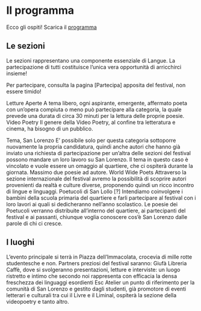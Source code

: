 <h1 class="main-title">Il programma</h1>

Ecco gli ospiti!
Scarica il [programma](programma.pdf)

Le sezioni
----------

Le sezioni rappresentano una componente essenziale di Langue. La partecipazione di tutti costituisce l’unica vera opportunità di arricchirci insieme!

Per partecipare, consulta la pagina [Partecipa] apposita del festival, non essere timido!

Letture Aperte
A tema libero, ogni aspirante, emergente, affermato poeta con un’opera compiuta o meno può partecipare alla categoria, la quale prevede una durata di circa 30 minuti per la lettura delle proprie poesie.
Video Poetry
Il genere della Video Poetry, al confine tra letteratura e cinema, ha bisogno di un pubblico.

Tema, San Lorenzo
E’ possibile solo per questa categoria sottoporre nuovamente la propria candidatura, quindi anche autori che hanno già inviato una richiesta di partecipazione per un’altra delle sezioni del festival possono mandare un loro lavoro su San Lorenzo. Il tema in questo caso è vincolato e vuole essere un omaggio al quartiere, che ci ospiterà durante la giornata. Massimo due poesie ad autore.
World Wide Poets
Attraverso la sezione internazionale del festival avremo la possibilità di scoprire autori provenienti da realtà e culture diverse, proponendo quindi un ricco incontro di lingue e linguaggi.
Poetucoli di San Lollo [?]
Intendiamo coinvolgere i bambini della scuola primaria del quartiere e farli partecipare al festival con i loro lavori ai quali si dedicheranno nell’anno scolastico. Le poesie dei Poetucoli verranno distribuite all’interno del quartiere, ai partecipanti del festival e ai passanti, chiunque voglia conoscere cos’è San Lorenzo dalle parole di chi ci cresce.

I luoghi
--------

L’evento principale si terrà in Piazza dell’Immacolata, crocevia di mille rotte studentesche e non. Partners preziosi del festival saranno:
Giufà Libreria Caffè, dove si svolgeranno presentazioni, letture e interviste: un luogo ristretto e intimo che secondo noi rappresenta con efficacia la densa freschezza dei linguaggi esordienti
Esc Atelier un punto di riferimento per la comunità di San Lorenzo e gestito dagli studenti, già promotore di eventi letterari e culturali tra cui il Livre e il Liminal, ospiterà la sezione della videopoetry e tanto altro.
